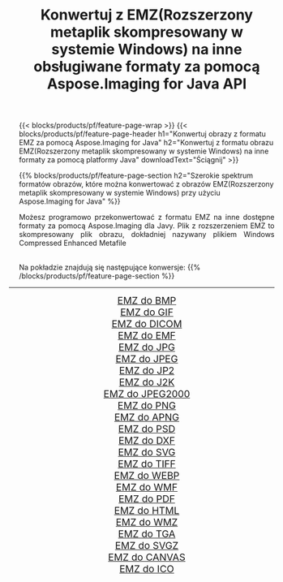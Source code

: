 ﻿---
title: Konwertuj z EMZ(Rozszerzony metaplik skompresowany w systemie Windows) na inne obsługiwane formaty za pomocą Aspose.Imaging for Java API 
weight: 3920
url: /pl/java/conversion/from/emz/ 
lang: pl
langdirlevel: 2
locales: zh-hans,ja,it,ru,de,es,fr,nl,id,lt,pl,pt,vi,tr,ko,zh-hant,ar,hi,th,sv,cs,uk,he
description: Aspose.Imaging może łatwo konwertować z formatu EMZ(Rozszerzony metaplik skompresowany w systemie Windows) na inne formaty przy użyciu platformy Java
---

{{< blocks/products/pf/feature-page-wrap >}}
{{< blocks/products/pf/feature-page-header h1="Konwertuj obrazy z formatu EMZ za pomocą Aspose.Imaging for Java" h2="Konwertuj z formatu obrazu EMZ(Rozszerzony metaplik skompresowany w systemie Windows) na inne formaty za pomocą platformy Java" downloadText="Ściągnij" >}}


{{% blocks/products/pf/feature-page-section  h2="Szerokie spektrum formatów obrazów, które można konwertować z obrazów EMZ(Rozszerzony metaplik skompresowany w systemie Windows) przy użyciu Aspose.Imaging for Java" %}}
<p align=justify>Możesz programowo przekonwertować z formatu EMZ na inne dostępne formaty za pomocą
Aspose.Imaging dla Javy. Plik z rozszerzeniem EMZ to skompresowany plik obrazu, dokładniej nazywany plikiem Windows Compressed Enhanced Metafile</p>
<br/>
Na pokładzie znajdują się następujące konwersje:
{{% /blocks/products/pf/feature-page-section %}}
<div class="container-fluid productfamilypage bg-gray">
    <div class="convertypes bg-gray agp-content section">
        <div class="container">
		<hr style="margin-left:-20px;"/>
		<div class="row other-converters" style="gap: 10px;font-size: 19px;text-align:center;">
		    <div class='col-md-2 other-converter remove-lp remove-rp'><a href="/imaging/pl/java/conversion/emz-to-bmp/" style="padding:15px;">EMZ do BMP</a></div><div class='col-md-2 other-converter remove-lp remove-rp'><a href="/imaging/pl/java/conversion/emz-to-gif/" style="padding:15px;">EMZ do GIF</a></div><div class='col-md-2 other-converter remove-lp remove-rp'><a href="/imaging/pl/java/conversion/emz-to-dicom/" style="padding:15px;">EMZ do DICOM</a></div><div class='col-md-2 other-converter remove-lp remove-rp'><a href="/imaging/pl/java/conversion/emz-to-emf/" style="padding:15px;">EMZ do EMF</a></div><div class='col-md-2 other-converter remove-lp remove-rp'><a href="/imaging/pl/java/conversion/emz-to-jpg/" style="padding:15px;">EMZ do JPG</a></div><div class='col-md-2 other-converter remove-lp remove-rp'><a href="/imaging/pl/java/conversion/emz-to-jpeg/" style="padding:15px;">EMZ do JPEG</a></div><div class='col-md-2 other-converter remove-lp remove-rp'><a href="/imaging/pl/java/conversion/emz-to-jp2/" style="padding:15px;">EMZ do JP2</a></div><div class='col-md-2 other-converter remove-lp remove-rp'><a href="/imaging/pl/java/conversion/emz-to-j2k/" style="padding:15px;">EMZ do J2K</a></div><div class='col-md-2 other-converter remove-lp remove-rp'><a href="/imaging/pl/java/conversion/emz-to-jpeg2000/" style="padding:15px;">EMZ do JPEG2000</a></div><div class='col-md-2 other-converter remove-lp remove-rp'><a href="/imaging/pl/java/conversion/emz-to-png/" style="padding:15px;">EMZ do PNG</a></div><div class='col-md-2 other-converter remove-lp remove-rp'><a href="/imaging/pl/java/conversion/emz-to-apng/" style="padding:15px;">EMZ do APNG</a></div><div class='col-md-2 other-converter remove-lp remove-rp'><a href="/imaging/pl/java/conversion/emz-to-psd/" style="padding:15px;">EMZ do PSD</a></div><div class='col-md-2 other-converter remove-lp remove-rp'><a href="/imaging/pl/java/conversion/emz-to-dxf/" style="padding:15px;">EMZ do DXF</a></div><div class='col-md-2 other-converter remove-lp remove-rp'><a href="/imaging/pl/java/conversion/emz-to-svg/" style="padding:15px;">EMZ do SVG</a></div><div class='col-md-2 other-converter remove-lp remove-rp'><a href="/imaging/pl/java/conversion/emz-to-tiff/" style="padding:15px;">EMZ do TIFF</a></div><div class='col-md-2 other-converter remove-lp remove-rp'><a href="/imaging/pl/java/conversion/emz-to-webp/" style="padding:15px;">EMZ do WEBP</a></div><div class='col-md-2 other-converter remove-lp remove-rp'><a href="/imaging/pl/java/conversion/emz-to-wmf/" style="padding:15px;">EMZ do WMF</a></div><div class='col-md-2 other-converter remove-lp remove-rp'><a href="/imaging/pl/java/conversion/emz-to-pdf/" style="padding:15px;">EMZ do PDF</a></div><div class='col-md-2 other-converter remove-lp remove-rp'><a href="/imaging/pl/java/conversion/emz-to-html/" style="padding:15px;">EMZ do HTML</a></div><div class='col-md-2 other-converter remove-lp remove-rp'><a href="/imaging/pl/java/conversion/emz-to-wmz/" style="padding:15px;">EMZ do WMZ</a></div><div class='col-md-2 other-converter remove-lp remove-rp'><a href="/imaging/pl/java/conversion/emz-to-tga/" style="padding:15px;">EMZ do TGA</a></div><div class='col-md-2 other-converter remove-lp remove-rp'><a href="/imaging/pl/java/conversion/emz-to-svgz/" style="padding:15px;">EMZ do SVGZ</a></div><div class='col-md-2 other-converter remove-lp remove-rp'><a href="/imaging/pl/java/conversion/emz-to-canvas/" style="padding:15px;">EMZ do CANVAS</a></div><div class='col-md-2 other-converter remove-lp remove-rp'><a href="/imaging/pl/java/conversion/emz-to-ico/" style="padding:15px;">EMZ do ICO</a></div>
                </div>
        </div>
    </div>
</div>
<br/>

